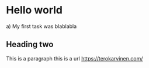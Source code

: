 # Hello world
a) My first task was blablabla
## Heading two 
This is a paragraph 
this is a url https://terokarvinen.com/ 

